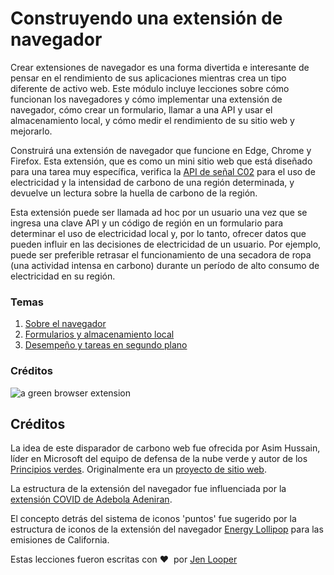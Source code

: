 # Construyendo una extensión de navegador

Crear extensiones de navegador es una forma divertida e interesante de pensar en el rendimiento de sus aplicaciones mientras crea un tipo diferente de activo web. Este módulo incluye lecciones sobre cómo funcionan los navegadores y cómo implementar una extensión de navegador, cómo crear un formulario, llamar a una API y usar el almacenamiento local, y cómo medir el rendimiento de su sitio web y mejorarlo.

Construirá una extensión de navegador que funcione en Edge, Chrome y Firefox. Esta extensión, que es como un mini sitio web que está diseñado para una tarea muy específica, verifica la [API de señal C02](https://www.co2signal.com) para el uso de electricidad y la intensidad de carbono de una región determinada, y devuelve un lectura sobre la huella de carbono de la región.

Esta extensión puede ser llamada ad hoc por un usuario una vez que se ingresa una clave API y un código de región en un formulario para determinar el uso de electricidad local y, por lo tanto, ofrecer datos que pueden influir en las decisiones de electricidad de un usuario. Por ejemplo, puede ser preferible retrasar el funcionamiento de una secadora de ropa (una actividad intensa en carbono) durante un período de alto consumo de electricidad en su región.

### Temas

1. [Sobre el navegador](about-browsers/README.md)
2. [Formularios y almacenamiento local](forms-browsers-local-storage/README.md)
3. [Desempeño y tareas en segundo plano](background-tasks-and-performance/README.md)

### Créditos

![a green browser extension](extension-screenshot.png)

## Créditos

La idea de este disparador de carbono web fue ofrecida por Asim Hussain, líder en Microsoft del equipo de defensa de la nube verde y autor de los [Principios verdes](https://principles.green/). Originalmente era un [proyecto de sitio web](https://github.com/jlooper/green).

La estructura de la extensión del navegador fue influenciada por la [extensión COVID de Adebola Adeniran](https://github.com/onedebos/covtension).

El concepto detrás del sistema de iconos 'puntos' fue sugerido por la estructura de iconos de la extensión del navegador [Energy Lollipop](https://energylollipop.com/) para las emisiones de California.

Estas lecciones fueron escritas con ♥ ️ por [Jen Looper](https://www.twitter.com/jenlooper)

